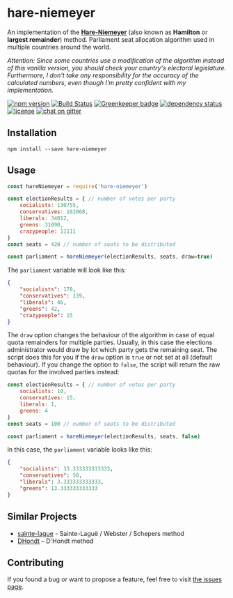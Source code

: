 # hare-niemeyer

An implementation of the **[Hare-Niemeyer](https://en.wikipedia.org/wiki/Largest_remainder_method)** (also known as **Hamilton** or **largest remainder**) method. Parliament seat allocation algorithm used in multiple countries around the world.

*Attention: Since some countries use a modification of the algorithm instead of this vanilla version, you should check your country's electoral legislature. Furthermore, I don't take any responsibility for the accuracy of the calculated numbers, even though I'm pretty confident with my implementation.*

[![npm version](https://img.shields.io/npm/v/hare-niemeyer.svg)](https://www.npmjs.com/package/hare-niemeyer)
[![Build Status](https://travis-ci.org/juliuste/hare-niemeyer.svg?branch=master)](https://travis-ci.org/juliuste/hare-niemeyer)
[![Greenkeeper badge](https://badges.greenkeeper.io/juliuste/hare-niemeyer.svg)](https://greenkeeper.io/)
[![dependency status](https://img.shields.io/david/juliuste/hare-niemeyer.svg)](https://david-dm.org/juliuste/hare-niemeyer)
[![license](https://img.shields.io/github/license/juliuste/hare-niemeyer.svg?style=flat)](LICENSE)
[![chat on gitter](https://badges.gitter.im/juliuste.svg)](https://gitter.im/juliuste)

## Installation

```shell
npm install --save hare-niemeyer
```

## Usage

```js
const hareNiemeyer = require('hare-niemeyer')

const electionResults = { // number of votes per party
	socialists: 130755,
	conservatives: 102068,
	liberals: 34012,
	greens: 31090,
	crazypeople: 11111
}
const seats = 420 // number of seats to be distributed

const parliament = hareNiemeyer(electionResults, seats, draw=true)
```

The `parliament` variable will look like this:

```json
{
	"socialists": 178,
	"conservatives": 139,
	"liberals": 46,
	"greens": 42,
	"crazypeople": 15
}
```

The `draw` option changes the behaviour of the algorithm in case of equal quota remainders for multiple parties. Usually, in this case the elections administrator would draw by lot which party gets the remaining seat. The script does this for you if the `draw` option is `true` or not set at all (default behaviour). If you change the option to `false`, the script will return the raw quotas for the involved parties instead:

```js
const electionResults = { // number of votes per party
	socialists: 10,
	conservatives: 15,
	liberals: 1,
	greens: 4
}
const seats = 100 // number of seats to be distributed

const parliament = hareNiemeyer(electionResults, seats, false)
```

In this case, the `parliament` variable looks like this:

```json
{
	"socialists": 33.333333333333,
	"conservatives": 50,
	"liberals": 3.333333333333,
	"greens": 13.333333333333
}
```

## Similar Projects

- [sainte-lague](https://github.com/juliuste/sainte-lague) - Sainte-Laguë / Webster / Schepers method
- [DHondt](https://github.com/economia/DHondt) – D'Hondt method

## Contributing

If you found a bug or want to propose a feature, feel free to visit [the issues page](https://github.com/juliuste/hare-niemeyer/issues).
